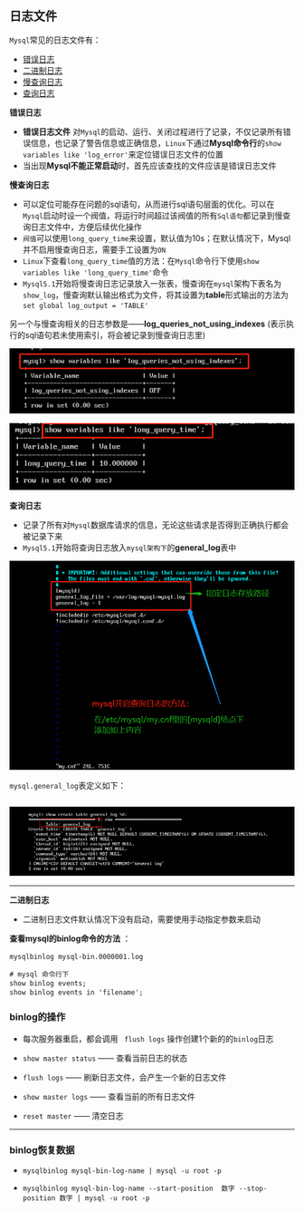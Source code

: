 ## 日志文件

`Mysql`常见的日志文件有：

+ <a href="#errorLog">错误日志</a>
+ <a href="#binaryLog">二进制日志</a>
+ <a href="#slowLog">慢查询日志</a>
+ <a href="#queryLog">查询日志</a>




<a name="errorLog">**错误日志**</a>

+ **错误日志文件** 对`Mysql`的启动、运行、关闭过程进行了记录，不仅记录所有错误信息，也记录了警告信息或正确信息，`Linux`下通过**Mysql命令行**的`show variables like 'log_error'`来定位错误日志文件的位置
+ 当出现**Mysql不能正常启动**时，首先应该查找的文件应该是错误日志文件




<a name="slowLog">**慢查询日志**</a>

+ 可以定位可能存在问题的sql语句，从而进行sql语句层面的优化。可以在`Mysql`启动时设一个阀值，将运行时间超过该阀值的所有`Sql语句`都记录到慢查询日志文件中，方便后续优化操作
+ `阀值`可以使用`long_query_time`来设置，默认值为10s；在默认情况下，Mysql并不启用慢查询日志，需要手工设置为`ON`
+ `Linux`下查看`long_query_time`值的方法：在`Mysql`命令行下使用`show variables like 'long_query_time'`命令
+ `Mysql5.1`开始将慢查询日志记录放入一张表，慢查询在`mysql`架构下表名为`show_log`，慢查询默认输出格式为文件，将其设置为**table**形式输出的方法为`set global log_output = 'TABLE'`




另一个与慢查询相关的日志参数是——**log_queries_not_using_indexes** (表示执行的sql语句若未使用索引，将会被记录到慢查询日志里)

![NotUsingIndex](https://github.com/HurricanGod/Home/blob/master/mysql/img/NotUsingIndex.png)





![ShowLongQueryTime](https://github.com/HurricanGod/Home/blob/master/mysql/img/ShowLongQueryTime.png)



<a name="queryLog">**查询日志**</a>

+ 记录了所有对`Mysql`数据库请求的信息，无论这些请求是否得到正确执行都会被记录下来
+ `Mysql5.1`开始将查询日志放入`mysql架构下`的**general_log**表中




![QueryLog](https://github.com/HurricanGod/Home/blob/master/mysql/img/MysqlQueryLog.png)



`mysql.general_log`表定义如下：

```mysql

```



![mysql.general_log](https://github.com/HurricanGod/Home/blob/master/mysql/img/GeneralLog.png)



---

<a name="binaryLog">**二进制日志**</a>

+ 二进制日志文件默认情况下没有启动，需要使用手动指定参数来启动



**查看mysql的binlog命令的方法** ：

```shell
mysqlbinlog mysql-bin.0000001.log
```

```mysql
# mysql 命令行下
show binlog events;
show binlog events in 'filename';
```



### binlog的操作

+ 每次服务器重启，都会调用 ` flush logs` 操作创建1个新的的`binlog`日志


+ `show master status` —— 查看当前日志的状态


+ `flush logs` —— 刷新日志文件，会产生一个新的日志文件


+ `show master logs` —— 查看当前的所有日志文件


+ `reset master` —— 清空日志



------

### binlog恢复数据

+ `mysqlbinlog mysql-bin-log-name | mysql -u root -p`


+ `mysqlbinlog mysql-bin-log-name --start-position  数字 --stop-position 数字 | mysql -u root -p`

